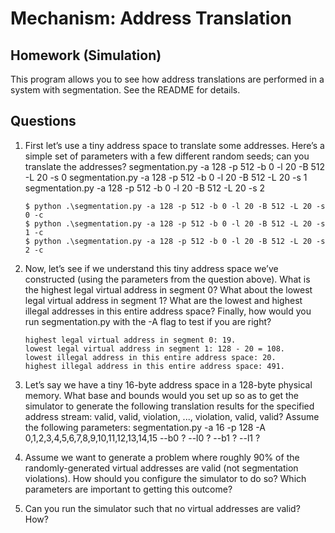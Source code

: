 # Mechanism: Address Translation

## Homework (Simulation) 

This program allows you to see how address translations are performed in a system with segmentation. See the README for details.

## Questions 

1. First let’s use a tiny address space to translate some addresses. Here’s a simple set of parameters with a few different random seeds; can you translate the addresses? segmentation.py -a 128 -p 512 -b 0 -l 20 -B 512 -L 20 -s 0 segmentation.py -a 128 -p 512 -b 0 -l 20 -B 512 -L 20 -s 1 segmentation.py -a 128 -p 512 -b 0 -l 20 -B 512 -L 20 -s 2 

   ```shell
   $ python .\segmentation.py -a 128 -p 512 -b 0 -l 20 -B 512 -L 20 -s 0 -c
   $ python .\segmentation.py -a 128 -p 512 -b 0 -l 20 -B 512 -L 20 -s 1 -c
   $ python .\segmentation.py -a 128 -p 512 -b 0 -l 20 -B 512 -L 20 -s 2 -c
   ```

2. Now, let’s see if we understand this tiny address space we’ve constructed (using the parameters from the question above). What is the highest legal virtual address in segment 0? What about the lowest legal virtual address in segment 1? What are the lowest and highest illegal addresses in this entire address space? Finally, how would you run segmentation.py with the -A flag to test if you are right? 

   ```
   highest legal virtual address in segment 0: 19.
   lowest legal virtual address in segment 1: 128 - 20 = 108.
   lowest illegal address in this entire address space: 20.
   highest illegal address in this entire address space: 491.
   ```

3. Let’s say we have a tiny 16-byte address space in a 128-byte physical memory. What base and bounds would you set up so as to get the simulator to generate the following translation results for the specified address stream: valid, valid, violation, ..., violation, valid, valid? Assume the following parameters: segmentation.py -a 16 -p 128 -A 0,1,2,3,4,5,6,7,8,9,10,11,12,13,14,15 --b0 ? --l0 ? --b1 ? --l1 ? 

4. Assume we want to generate a problem where roughly 90% of the randomly-generated virtual addresses are valid (not segmentation violations). How should you configure the simulator to do so? Which parameters are important to getting this outcome? 

5. Can you run the simulator such that no virtual addresses are valid? How?
